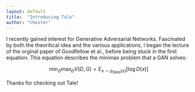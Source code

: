 ```yaml
---
layout: default
title:  "Introducing Tale"
author: "Chester"
---
```


I recently gained interest for Generative Adversarial Networks. Fascinated by both the theoritical idea and the various applications, I began the lecture of the orginal paper of Goodfellow et al., before being stuck in the first equation. This equation describes the minimax problem that a GAN solves:

$$ \min_G \max_D V(D,G) = E_{x \sim p_{data}(x)} [\log D(x)]$$ 

Thanks for checking out Tale!
